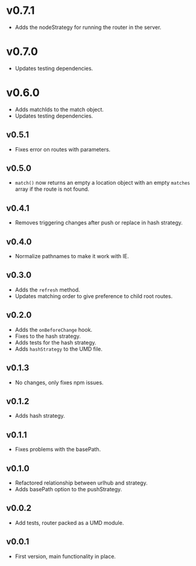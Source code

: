 # v0.7.1
* Adds the nodeStrategy for running the router in the server.

# v0.7.0
* Updates testing dependencies.

# v0.6.0
* Adds matchIds to the match object.
* Updates testing dependencies.

## v0.5.1
* Fixes error on routes with parameters.

## v0.5.0
* `match()` now returns an empty a location object with an empty `matches` array if the route is not found.

## v0.4.1
* Removes triggering changes after push or replace in hash strategy.

## v0.4.0
* Normalize pathnames to make it work with IE.

## v0.3.0
* Adds the `refresh` method.
* Updates matching order to give preference to child root routes.

## v0.2.0
* Adds the `onBeforeChange` hook.
* Fixes to the hash strategy.
* Adds tests for the hash strategy.
* Adds `hashStrategy` to the UMD file.

## v0.1.3
* No changes, only fixes npm issues.

## v0.1.2
* Adds hash strategy.

## v0.1.1
* Fixes problems with the basePath.

## v0.1.0
* Refactored relationship between urlhub and strategy.
* Adds basePath option to the pushStrategy.

## v0.0.2
* Add tests, router packed as a UMD module.

## v0.0.1
* First version, main functionality in place.
